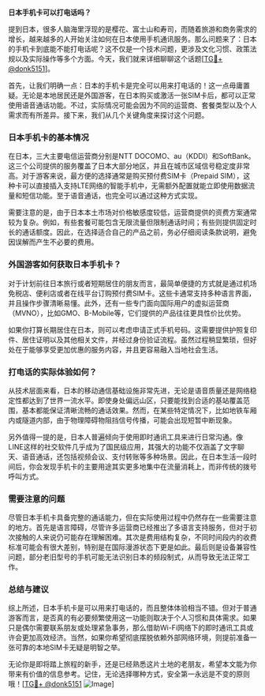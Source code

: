 **日本手机卡可以打电话吗？**

提到日本，很多人脑海里浮现的是樱花、富士山和寿司，而随着旅游和商务需求的增长，越来越多的人开始关注如何在日本使用手机通讯服务。那么问题来了：日本的手机卡到底能不能打电话呢？这不仅是一个技术问题，更涉及文化习惯、政策法规以及实际操作等多个方面。今天，我们就来详细聊聊这个话题[[TG💪+ @donk5151](https://t.me/s/donk5151)]。

首先，让我们明确一点：日本的手机卡是完全可以用来打电话的！这一点毋庸置疑。无论是本地居民还是外国游客，在日本购买或激活一张SIM卡后，都可以正常使用语音通话功能。不过，实际情况可能会因为不同的运营商、套餐类型以及个人需求而有所差异。接下来，我们从几个关键角度来探讨这个问题。

### 日本手机卡的基本情况

在日本，三大主要电信运营商分别是NTT DOCOMO、au（KDDI）和SoftBank。这三个公司提供的服务覆盖了日本大部分地区，并且在城市区域信号稳定度非常高。对于游客来说，最方便的选择通常是购买预付费SIM卡（Prepaid SIM），这种卡可以直接插入支持LTE网络的智能手机中，无需额外配置就能立即使用数据流量和短信功能。至于语音通话，也完全可以通过这种方式实现。

需要注意的是，由于日本本土市场对价格敏感度较低，运营商提供的资费方案通常较为复杂。例如，有些套餐可能包含无限流量但限制通话时间；有些则提供固定时长的通话额度。因此，在选择适合自己的产品之前，务必仔细阅读条款说明，避免因误解而产生不必要的费用。

### 外国游客如何获取日本手机卡？

对于计划前往日本旅行或者短期居住的朋友而言，最简单便捷的方式就是通过机场免税店、便利店或者在线平台订购预付费SIM卡。这些卡通常支持多种语言界面，并且操作步骤清晰易懂。此外，还有一些专门面向国际用户的虚拟运营商（MVNO），比如GMO、B-Mobile等，它们提供的产品往往更具性价比优势。

如果你打算长期居住在日本，则可以考虑申请正式手机号码。这需要提供护照复印件、居住证明以及其他相关文件，并经过身份验证流程。虽然过程稍显繁琐，但好处在于能够享受更加优惠的服务内容，并且更容易融入当地社会生活。

### 打电话的实际体验如何？

从技术层面来看，日本的移动通信基础设施非常先进，无论是语音质量还是网络稳定性都达到了世界一流水平。即使身处偏远山区，只要能找到合适的基站覆盖范围，基本都能保证清晰流畅的通话效果。然而，在某些特定情况下，比如地铁车厢内或隧道内部，由于物理障碍物阻挡信号传播，可能会出现短暂中断现象。

另外值得一提的是，日本人普遍倾向于使用即时通讯工具来进行日常沟通。像LINE这样的社交软件几乎成为了国民级应用，其强大的功能不仅涵盖了文字聊天、语音通话，还包括视频会议、支付转账等多种场景。因此，在日本生活一段时间后，你会发现手机卡的主要用途其实更多地集中在流量消耗上，而非传统的拨号呼叫方式。

### 需要注意的问题

尽管日本手机卡具备完整的通话能力，但在实际使用过程中仍然存在一些需要注意的地方。首先是语言障碍，尽管许多运营商已经推出了多语言支持服务，但对于初次接触的人来说仍可能存在理解困难。其次是费用结构复杂，不同时间段内的收费标准可能会有很大差别，特别是在国际漫游状态下更是如此。最后则是设备兼容性问题，部分老旧型号的手机可能无法识别日本的频段制式，从而导致无法正常工作。

### 总结与建议

综上所述，日本手机卡是可以用来打电话的，而且整体体验相当不错。但对于普通游客而言，是否真的有必要频繁使用这一功能则取决于个人习惯和具体需求。如果只是偶尔需要联系朋友或处理紧急事务，那么借助Wi-Fi网络下的即时通讯工具或许会更加高效经济。当然，如果你希望彻底摆脱依赖外部网络环境，则提前准备一张可靠的本地SIM卡无疑是明智之举。

无论你是即将踏上旅程的新手，还是已经熟悉这片土地的老朋友，希望本文能为你带来有价值的信息参考。记住，无论选择哪种方式，安全第一永远是不变的原则哦！[[TG💪+ @donk5151](https://t.me/s/donk5151) ![Image](https://i.postimg.cc/rwNCRYN7/Snipaste-2025-04-30-17-27-05.png)]